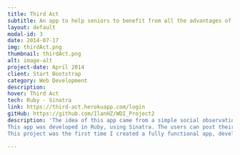 ```yaml
---
title: Third Act
subtitle: An app to help seniors to benefit from all the advantages of cohabitation!
layout: default
modal-id: 3
date: 2014-07-17
img: thirdAct.png
thumbnail: thirdAct.png
alt: image-alt
project-date: April 2014
client: Start Bootstrap
category: Web Development
description: 
hover: Third Act
tech: Ruby - Sinatra
link: https://third-act.herokuapp.com/login
gitHub: https://github.com/IlanHZ/WDI_Project2
description: 'The idea of this app came from a simple social observation combined with a will of creating something that would impact the society in a positive way. Therefore, I choose to develop an app that would help seniors benefit from all the advantages of cohabitation in order to find a solution to loneliness and expensive rent.
This app was developed in Ruby, using Sinatra. The users can post their property, that they can view on a map (thanks to the Google Maps API) and get in touch with each other through an internal messaging system. 
This project was the first time I created a fully functional app, developing crucial skills in back-end as much as in front-end.'

---
```

